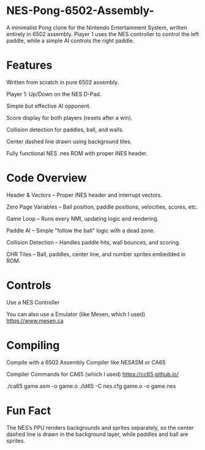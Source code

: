# NES-Pong-6502-Assembly-
A minimalist Pong clone for the Nintendo Entertainment System, written entirely in 6502 assembly. Player 1 uses the NES controller to control the left paddle, while a simple AI controls the right paddle.

# Features

Written from scratch in pure 6502 assembly.

Player 1: Up/Down on the NES D-Pad.

Simple but effective AI opponent.

Score display for both players (resets after a win).

Collision detection for paddles, ball, and walls.

Center dashed line drawn using background tiles.

Fully functional NES .nes ROM with proper iNES header.

# Code Overview

Header & Vectors – Proper iNES header and interrupt vectors.

Zero Page Variables – Ball position, paddle positions, velocities, scores, etc.

Game Loop – Runs every NMI, updating logic and rendering.

Paddle AI – Simple "follow the ball" logic with a dead zone.

Collision Detection – Handles paddle hits, wall bounces, and scoring.

CHR Tiles – Ball, paddles, center line, and number sprites embedded in ROM.

# Controls

Use a NES Controller 

You can also use a Emulator (like Mesen, which I used) 
https://www.mesen.ca

# Compiling

Compile with a 6502 Assembly Compiler like NESASM or CA65 

Compiler Commands for CA65 (which I used) https://cc65.github.io/

./ca65 game.asm -o game.o
./ld65 -C nes.cfg game.o -o game.nes

# Fun Fact

The NES’s PPU renders backgrounds and sprites separately, so the center dashed line is drawn in the background layer, while paddles and ball are sprites.

